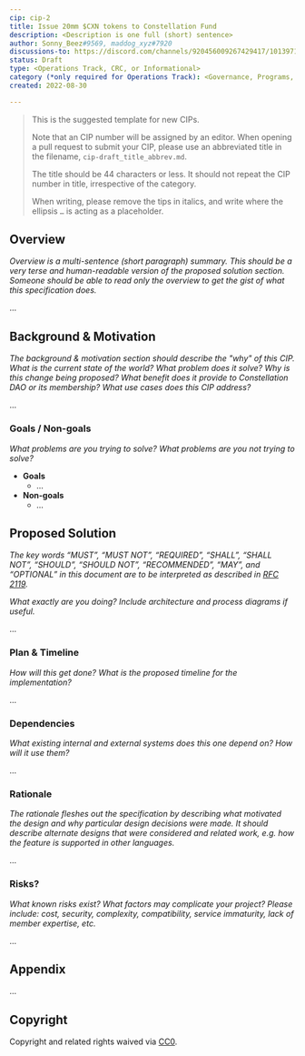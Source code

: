 ```yaml
---
cip: cip-2
title: Issue 20mm $CXN tokens to Constellation Fund
description: <Description is one full (short) sentence>
author: Sonny_Beez#9569, maddog_xyz#7920
discussions-to: https://discord.com/channels/920456009267429417/1013971941494898838, https://github.com/cxndao/constellation/discussions/42
status: Draft
type: <Operations Track, CRC, or Informational>
category (*only required for Operations Track): <Governance, Programs, Treasury>
created: 2022-08-30

---
```


> This is the suggested template for new CIPs.
>
> Note that an CIP number will be assigned by an editor. When opening a pull request to submit your CIP, please use an abbreviated title in the filename, `cip-draft_title_abbrev.md`.
>
> The title should be 44 characters or less. It should not repeat the CIP number in title, irrespective of the category.
>
> When writing, please remove the tips in italics, and write where the ellipsis `…` is acting as a placeholder.

## Overview

*Overview is a multi-sentence (short paragraph) summary. This should be a very terse and human-readable version of the proposed solution section. Someone should be able to read only the overview to get the gist of what this specification does.*

…

## Background & Motivation

*The background & motivation section should describe the "why" of this CIP. What is the current state of the world? What problem does it solve? Why is this change being proposed? What benefit does it provide to Constellation DAO or its membership? What use cases does this CIP address?*

…

### Goals / Non-goals

*What problems are you trying to solve? What problems are you not trying to solve?*

- **Goals**
  - …
- **Non-goals**
  - …

## Proposed Solution

*The key words “MUST”, “MUST NOT”, “REQUIRED”, “SHALL”, “SHALL NOT”, “SHOULD”, “SHOULD NOT”, “RECOMMENDED”, “MAY”, and “OPTIONAL” in this document are to be interpreted as described in [RFC 2119](https://www.rfc-archive.org/getrfc.php?rfc=2119#gsc.tab=0).*

*What exactly are you doing? Include architecture and process diagrams if useful.*

…

### Plan & Timeline

*How will this get done? What is the proposed timeline for the implementation?*

…

### Dependencies

*What existing internal and external systems does this one depend on? How will it use them?*

…

### Rationale

*The rationale fleshes out the specification by describing what motivated the design and why particular design decisions were made. It should describe alternate designs that were considered and related work, e.g. how the feature is supported in other languages.*

…

### Risks?

*What known risks exist? What factors may complicate your project? Please include: cost, security, complexity, compatibility, service immaturity, lack of member expertise, etc.*

…

## Appendix

…

## Copyright

Copyright and related rights waived via [CC0](../LICENSE.md).

